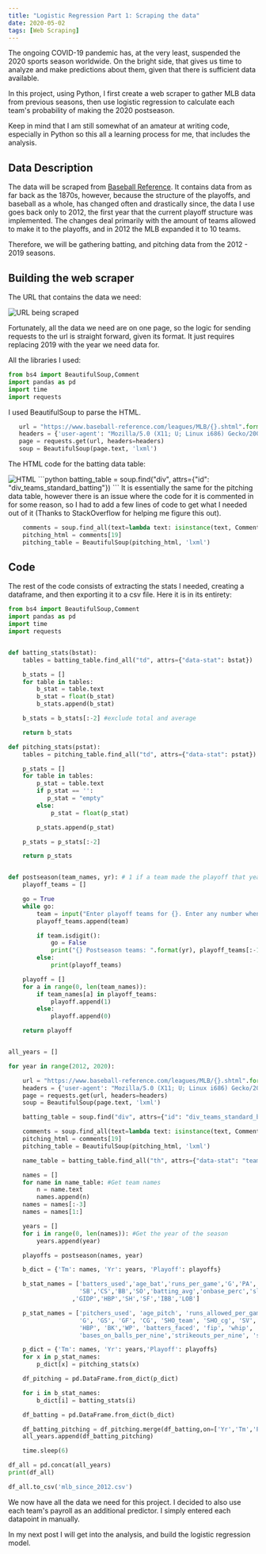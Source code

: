 ```yaml
---
title: "Logistic Regression Part 1: Scraping the data"
date: 2020-05-02
tags: [Web Scraping]
---
```

The ongoing COVID-19 pandemic has, at the very least, suspended the 2020 sports season worldwide. On the bright side, that gives us time to analyze and make predictions about them, given that there is sufficient data available.

In this project, using Python, I first create a web scraper to gather MLB data from previous seasons, then use logistic regression to calculate each team's probability of making the 2020 postseason.

Keep in mind that I am still somewhat of an amateur at writing code, especially in Python so this all a learning process for me, that includes the analysis.

## Data Description
The data will be scraped from [Baseball Reference]("https://www.baseball-reference.com"). It contains data from as far back as the 1870s, however, because the structure of the playoffs, and baseball as a whole, has changed often and drastically since, the data I use goes back only to 2012, the first year that the current playoff structure was implemented. The changes deal primarily with the amount of teams allowed to make it to the playoffs, and in 2012 the MLB expanded it to 10 teams.    

Therefore, we will be gathering batting, and pitching data from the 2012 - 2019 seasons.

## Building the web scraper
The URL that contains the data we need:

<img src="{{ site.url }}{{ site.baseurl }}/images/bsbrefurl.png" alt="URL being scraped">

Fortunately, all the data we need are on one page, so the logic for sending requests to the url is straight forward, given its format. It just requires replacing 2019 with the year we need data for.

All the libraries I used:
```python
from bs4 import BeautifulSoup,Comment
import pandas as pd
import time
import requests
```

I used BeautifulSoup to parse the HTML.
```python
   url = "https://www.baseball-reference.com/leagues/MLB/{}.shtml".format(year)
   headers = {'user-agent': "Mozilla/5.0 (X11; U; Linux i686) Gecko/20071127 Firefox/2.0.0.11"}
   page = requests.get(url, headers=headers)
   soup = BeautifulSoup(page.text, 'lxml')
```
The HTML code for the batting data table:

<img src="{{ site.url }}{{ site.baseurl }}/images/battingtable.png" alt="HTML">
```python
   batting_table = soup.find("div", attrs={"id": "div_teams_standard_batting"})
```
It is essentially the same for the pitching data table, however there is an issue where the code for it is commented in for some reason, so I had to add a few lines of code to get what I needed out of it (Thanks to StackOverflow for helping me figure this out).

```python
    comments = soup.find_all(text=lambda text: isinstance(text, Comment))
    pitching_html = comments[19]
    pitching_table = BeautifulSoup(pitching_html, 'lxml')
```
## Code
The rest of the code consists of extracting the stats I needed, creating a dataframe, and then exporting it to a csv file. Here it is in its entirety:

```python
from bs4 import BeautifulSoup,Comment
import pandas as pd
import time
import requests


def batting_stats(bstat):
    tables = batting_table.find_all("td", attrs={"data-stat": bstat})

    b_stats = []
    for table in tables:
        b_stat = table.text
        b_stat = float(b_stat)
        b_stats.append(b_stat)

    b_stats = b_stats[:-2] #exclude total and average

    return b_stats

def pitching_stats(pstat):
    tables = pitching_table.find_all("td", attrs={"data-stat": pstat})

    p_stats = []
    for table in tables:
        p_stat = table.text
        if p_stat == '':
           p_stat = "empty"
        else:
            p_stat = float(p_stat)

        p_stats.append(p_stat)

    p_stats = p_stats[:-2]

    return p_stats


def postseason(team_names, yr): # 1 if a team made the playoff that year 0 if not
    playoff_teams = []

    go = True
    while go:
        team = input("Enter playoff teams for {}. Enter any number when all are in \n".format(yr))
        playoff_teams.append(team)

        if team.isdigit():
            go = False
            print("{} Postseason teams: ".format(yr), playoff_teams[:-1])
        else:
            print(playoff_teams)

    playoff = []
    for a in range(0, len(team_names)):
        if team_names[a] in playoff_teams:
            playoff.append(1)
        else:
            playoff.append(0)

    return playoff


all_years = []

for year in range(2012, 2020):

    url = "https://www.baseball-reference.com/leagues/MLB/{}.shtml".format(year)
    headers = {'user-agent': "Mozilla/5.0 (X11; U; Linux i686) Gecko/20071127 Firefox/2.0.0.11"}
    page = requests.get(url, headers=headers)
    soup = BeautifulSoup(page.text, 'lxml')

    batting_table = soup.find("div", attrs={"id": "div_teams_standard_batting"})

    comments = soup.find_all(text=lambda text: isinstance(text, Comment))
    pitching_html = comments[19]
    pitching_table = BeautifulSoup(pitching_html, 'lxml')

    name_table = batting_table.find_all("th", attrs={"data-stat": "team_ID"})

    names = []
    for name in name_table: #Get team names
        n = name.text
        names.append(n)
    names = names[:-3]
    names = names[1:]

    years = []
    for i in range(0, len(names)): #Get the year of the season
        years.append(year)

    playoffs = postseason(names, year)

    b_dict = {'Tm': names, 'Yr': years, 'Playoff': playoffs}

    b_stat_names = ['batters_used','age_bat','runs_per_game','G','PA','AB','R','H','2B','3B','HR','RBI',
                    'SB','CS','BB','SO','batting_avg','onbase_perc','slugging_perc','onbase_plus_slugging','TB'
                  ,'GIDP','HBP','SH','SF','IBB','LOB']

    p_stat_names = ['pitchers_used', 'age_pitch', 'runs_allowed_per_game', 'W', 'L', 'win_loss_perc', 'earned_run_avg',
                    'G', 'GS', 'GF', 'CG', 'SHO_team', 'SHO_cg', 'SV', 'IP', 'H', 'R', 'ER', 'HR', 'BB', 'IBB', 'SO',
                    'HBP', 'BK','WP', 'batters_faced', 'fip', 'whip', 'hits_per_nine', 'home_runs_per_nine',
                    'bases_on_balls_per_nine','strikeouts_per_nine', 'strikeouts_per_base_on_balls', 'LOB']

    p_dict = {'Tm': names, 'Yr': years,'Playoff': playoffs}
    for x in p_stat_names:
        p_dict[x] = pitching_stats(x)

    df_pitching = pd.DataFrame.from_dict(p_dict)

    for i in b_stat_names:
        b_dict[i] = batting_stats(i)

    df_batting = pd.DataFrame.from_dict(b_dict)

    df_batting_pitching = df_pitching.merge(df_batting,on=['Yr','Tm','Playoff'],how='left',suffixes=('_pitching','_batting'))
    all_years.append(df_batting_pitching)

    time.sleep(6)

df_all = pd.concat(all_years)
print(df_all)

df_all.to_csv('mlb_since_2012.csv')
```

We now have all the data we need for this project. I decided to also use each team's payroll as an additional predictor. I simply entered each datapoint in manually.

In my next post I will get into the analysis, and build the logistic regression model.
